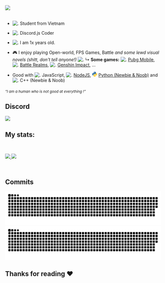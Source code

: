 #
<div>
<img src="https://media.discordapp.net/attachments/1081267839647875122/1082354399403331644/photo_2023-03-05_02-50-20.png?width=1024&height=166" width="500" />
<br/>
<br/>
  
- <img src="https://cdn.discordapp.com/attachments/820557032016969751/952436539118456882/flag-vietnam_1f1fb-1f1f3.png" alt="." width="16" height="16"/> Student from Vietnam  
- <img src="https://cdn.discordapp.com/emojis/952436840730861638.png" alt="." width="16" height="16"/> Discord.js Coder
- <img src="https://cdn.discordapp.com/emojis/912296822939193374.gif" alt="."  width="16" height="16" /> I am 1x years old.
- 🎮 I enjoy playing Open-world, FPS Games, Battle *and some lewd visual novels (shitt, don't tell anyone!)* <img src="https://cdn.discordapp.com/emojis/941332005352792174.png?size=20" alt="."/>
  ↳ **Some games:** <img src="https://www.pubgmobile.com/common/images/icon_logo.jpg" alt="." width="16" height="16"/> [Pubg Mobile](https://www.pubgmobile.com/), <img src="https://images-wixmp-ed30a86b8c4ca887773594c2.wixmp.com/f/5d2528eb-8470-4a54-8120-34cfbdab34d2/de4er3b-f8abdfc7-268e-4a0a-ab15-102517e43aa3.png/v1/fill/w_1280,h_1286,strp/battle_realms_logo_by_etonasiote_de4er3b-fullview.png?token=eyJ0eXAiOiJKV1QiLCJhbGciOiJIUzI1NiJ9.eyJzdWIiOiJ1cm46YXBwOjdlMGQxODg5ODIyNjQzNzNhNWYwZDQxNWVhMGQyNmUwIiwiaXNzIjoidXJuOmFwcDo3ZTBkMTg4OTgyMjY0MzczYTVmMGQ0MTVlYTBkMjZlMCIsIm9iaiI6W1t7ImhlaWdodCI6Ijw9MTI4NiIsInBhdGgiOiJcL2ZcLzVkMjUyOGViLTg0NzAtNGE1NC04MTIwLTM0Y2ZiZGFiMzRkMlwvZGU0ZXIzYi1mOGFiZGZjNy0yNjhlLTRhMGEtYWIxNS0xMDI1MTdlNDNhYTMucG5nIiwid2lkdGgiOiI8PTEyODAifV1dLCJhdWQiOlsidXJuOnNlcnZpY2U6aW1hZ2Uub3BlcmF0aW9ucyJdfQ.qqORD875fQf3h_NRcHUR3FE4sAOvcFpu3jiv350JkzI" alt="." width="16" height="16"/> [Battle Realms](https://store.steampowered.com/app/1025600/Battle_Realms_Zen_Edition/), <img src="https://play-lh.googleusercontent.com/vRd2gg6XmC3TRTM5wZZ8qwEc5LMUROh4whycLuiCSPB40tIxDYLT6V0BdCn486XiKQ0=w240-h480-rw" alt="." width="16" height="16"/> [Genshin Impact](https://genshin.hoyoverse.com/), ...

- Good with <img src="https://cdn.discordapp.com/emojis/620827756653051914.png" alt="." width="16" height="16"/> JavaScript, <img src="https://cdn.discordapp.com/emojis/932559343600156674.png?size=20" alt="." width="16" height="16"/> [NodeJS](https://nodejs.org/), <img src="https://raw.githubusercontent.com/brand-icons/brands/66a515d0afc1bdf9cd308a9ae8d85e1bd23a4d97/icons/color/python.svg" alt="." width="16" height="16"/> [Python (Newbie & Noob)](https://www.python.org/) and <img src="https://cdn.discordapp.com/emojis/952439888337313802.png" alt="." width="16" height="16"/> C++ (Newbie & Noob)


<sub>  *“I am a human who is not good at everything !”* </sub>
</div>

## Discord
<a href="https://discord.com/users/919758767862718535"  align="left">
    <img src="https://lanyard.cnrad.dev/api/919758767862718535?theme=dark&bg=3b0038&borderRadius=15px&animated=true&idleMessage=I%27m%20simple%20person%20and%20I%27m%20just%20here%20for%20fun%20(.%20%E2%9D%9B%20%E1%B4%97%20%E2%9D%9B.)">
  </a>

## My stats:

<br/>
<p align="left">
  <a href="/">
  <img width="49.5%" src="https://github-readme-stats.vercel.app/api?username=FuyukoUxU&theme=dracula&show_icons=true" />
    <img width="49.5%" src="https://github-readme-streak-stats.herokuapp.com/?user=FuyukoUxU&theme=dracula&hide_border=true" />
  </a>
</p>
<br>

## Commits

![github contribution grid snake animation](https://raw.githubusercontent.com/FuyukoUxU/FuyukoUxU/output/github-contribution-grid-snake-dark.svg#gh-dark-mode-only)![github contribution grid snake animation](https://raw.githubusercontent.com/FuyukoUxU/FuyukoUxU/output/github-contribution-grid-snake.svg#gh-light-mode-only)

## Thanks for reading ❤️
